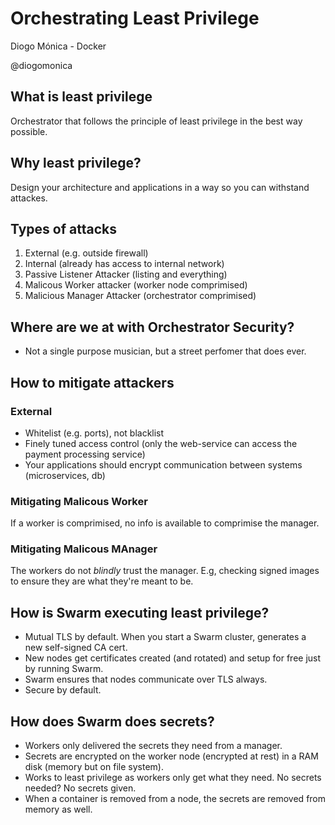 # Orchestrating Least Privilege

Diogo Mónica - Docker

@diogomonica

## What is least privilege

Orchestrator that follows the principle of least privilege in the best way possible.

## Why least privilege?

Design your architecture and applications in a way so you can withstand attackes.

## Types of attacks

 1. External (e.g. outside firewall)
 1. Internal (already has access to internal network)
 1. Passive Listener Attacker (listing and everything)
 1. Malicous Worker attacker (worker node comprimised)
 1. Malicious Manager Attacker (orchestrator comprimised)

## Where are we at with Orchestrator Security?

- Not a single purpose musician, but a street perfomer that does ever.

## How to mitigate attackers

### External

- Whitelist (e.g. ports), not blacklist
- Finely tuned access control (only the web-service can access the payment processing service)
- Your applications should encrypt communication between systems (microservices, db)

### Mitigating Malicous Worker

If a worker is comprimised, no info is available to comprimise the manager.

### Mitigating Malicous MAnager

The workers do not *blindly* trust the manager. E.g, checking signed images to ensure they are what they're meant to be.

## How is Swarm executing least privilege?

- Mutual TLS by default. When you start a Swarm cluster, generates a new self-signed CA cert.
- New nodes get certificates created (and rotated) and setup for free just by running Swarm.
- Swarm ensures that nodes communicate over TLS always. 
- Secure by default.

## How does Swarm does secrets?

- Workers only delivered the secrets they need from a manager.
- Secrets are encrypted on the worker node (encrypted at rest) in a RAM disk (memory but on file system).
- Works to least privilege as workers only get what they need. No secrets needed? No secrets given.
- When a container is removed from a node, the secrets are removed from memory as well.


